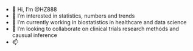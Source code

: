- 👋 Hi, I’m @HZ888
- 👀 I’m interested in statistics, numbers and trends
- 🌱 I’m currently working in biostatistics in healthcare and data science
- 💞️ I’m looking to collaborate on clinical trials research methods and causual inference
- 📫 

<!---
HZ888/HZ888 is a ✨ special ✨ repository because its `README.md` (this file) appears on your GitHub profile.
You can click the Preview link to take a look at your changes.
--->
